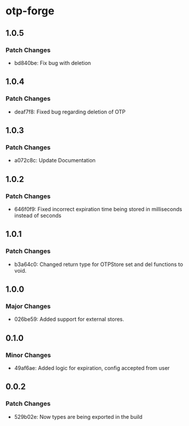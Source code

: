 # otp-forge

## 1.0.5

### Patch Changes

- bd840be: Fix bug with deletion

## 1.0.4

### Patch Changes

- deaf7f8: Fixed bug regarding deletion of OTP

## 1.0.3

### Patch Changes

- a072c8c: Update Documentation

## 1.0.2

### Patch Changes

- 646f0f9: Fixed incorrect expiration time being stored in milliseconds instead of seconds

## 1.0.1

### Patch Changes

- b3a64c0: Changed return type for OTPStore set and del functions to void.

## 1.0.0

### Major Changes

- 026be59: Added support for external stores.

## 0.1.0

### Minor Changes

- 49af6ae: Added logic for expiration, config accepted from user

## 0.0.2

### Patch Changes

- 529b02e: Now types are being exported in the build
